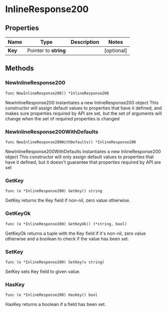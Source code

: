 # InlineResponse200

## Properties

|Name | Type | Description | Notes|
|------------ | ------------- | ------------- | -------------|
|**Key** | Pointer to **string** |  | [optional] |

## Methods

### NewInlineResponse200

`func NewInlineResponse200() *InlineResponse200`

NewInlineResponse200 instantiates a new InlineResponse200 object
This constructor will assign default values to properties that have it defined,
and makes sure properties required by API are set, but the set of arguments
will change when the set of required properties is changed

### NewInlineResponse200WithDefaults

`func NewInlineResponse200WithDefaults() *InlineResponse200`

NewInlineResponse200WithDefaults instantiates a new InlineResponse200 object
This constructor will only assign default values to properties that have it defined,
but it doesn't guarantee that properties required by API are set

### GetKey

`func (o *InlineResponse200) GetKey() string`

GetKey returns the Key field if non-nil, zero value otherwise.

### GetKeyOk

`func (o *InlineResponse200) GetKeyOk() (*string, bool)`

GetKeyOk returns a tuple with the Key field if it's non-nil, zero value otherwise
and a boolean to check if the value has been set.

### SetKey

`func (o *InlineResponse200) SetKey(v string)`

SetKey sets Key field to given value.

### HasKey

`func (o *InlineResponse200) HasKey() bool`

HasKey returns a boolean if a field has been set.


